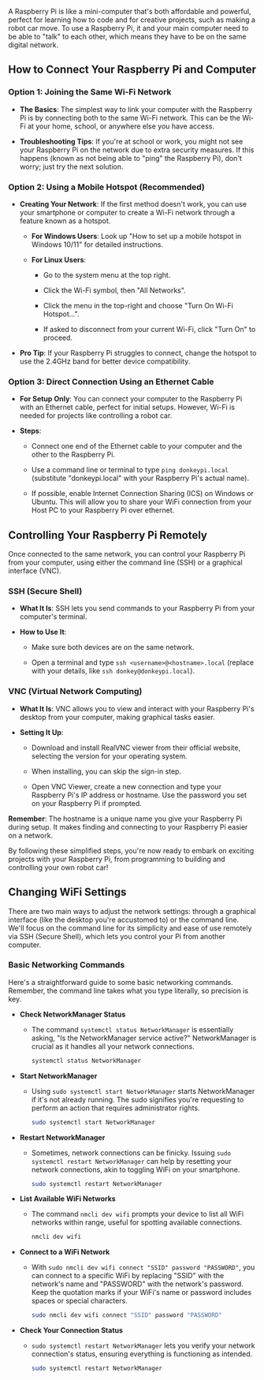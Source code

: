 A Raspberry Pi is like a mini-computer that's both affordable and
powerful, perfect for learning how to code and for creative projects,
such as making a robot car move. To use a Raspberry Pi, it and your main
computer need to be able to "talk" to each other, which means they have
to be on the same digital network.

## How to Connect Your Raspberry Pi and Computer

### Option 1: Joining the Same Wi-Fi Network

-   **The Basics**: The simplest way to link your computer with the
    Raspberry Pi is by connecting both to the same Wi-Fi network. This
    can be the Wi-Fi at your home, school, or anywhere else you have
    access.

-   **Troubleshooting Tips**: If you're at school or work, you might not
    see your Raspberry Pi on the network due to extra security measures.
    If this happens (known as not being able to "ping" the Raspberry
    Pi), don't worry; just try the next solution.

### Option 2: Using a Mobile Hotspot (Recommended)

-   **Creating Your Network**: If the first method doesn't work, you can
    use your smartphone or computer to create a Wi-Fi network through a
    feature known as a hotspot.

    -   **For Windows Users**: Look up "How to set up a mobile hotspot
        in Windows 10/11" for detailed instructions.

    -   **For Linux Users**:

        -   Go to the system menu at the top right.

        -   Click the Wi-Fi symbol, then "All Networks".

        -   Click the menu in the top-right and choose "Turn On Wi-Fi
            Hotspot…".

        -   If asked to disconnect from your current Wi-Fi, click "Turn
            On" to proceed.

-   **Pro Tip**: If your Raspberry Pi struggles to connect, change the
    hotspot to use the 2.4GHz band for better device compatibility.

### Option 3: Direct Connection Using an Ethernet Cable

-   **For Setup Only**: You can connect your computer to the Raspberry
    Pi with an Ethernet cable, perfect for initial setups. However,
    Wi-Fi is needed for projects like controlling a robot car.

-   **Steps**:

    -   Connect one end of the Ethernet cable to your computer and the
        other to the Raspberry Pi.

    -   Use a command line or terminal to type `ping donkeypi.local`
        (substitute "donkeypi.local" with your Raspberry Pi's actual
        name).

    -   If possible, enable Internet Connection Sharing (ICS) on Windows
        or Ubuntu. This will allow you to share your WiFi connection
        from your Host PC to your Raspberry Pi over ethernet.

## Controlling Your Raspberry Pi Remotely

Once connected to the same network, you can control your Raspberry Pi
from your computer, using either the command line (SSH) or a graphical
interface (VNC).

### SSH (Secure Shell)

-   **What It Is**: SSH lets you send commands to your Raspberry Pi from
    your computer's terminal.

-   **How to Use It**:

    -   Make sure both devices are on the same network.

    -   Open a terminal and type `ssh <username>@<hostname>.local`
        (replace with your details, like `ssh donkey@donkeypi.local`).

### VNC (Virtual Network Computing)

-   **What It Is**: VNC allows you to view and interact with your
    Raspberry Pi's desktop from your computer, making graphical tasks
    easier.

-   **Setting It Up**:

    -   Download and install RealVNC viewer from their official website,
        selecting the version for your operating system.

    -   When installing, you can skip the sign-in step.

    -   Open VNC Viewer, create a new connection and type your Raspberry
        Pi's IP address or hostname. Use the password you set on your
        Raspberry Pi if prompted.

**Remember**: The hostname is a unique name you give your Raspberry Pi
during setup. It makes finding and connecting to your Raspberry Pi
easier on a network.

By following these simplified steps, you're now ready to embark on
exciting projects with your Raspberry Pi, from programming to building
and controlling your own robot car!

## Changing WiFi Settings

There are two main ways to adjust the network settings: through a
graphical interface (like the desktop you're accustomed to) or the
command line. We'll focus on the command line for its simplicity and
ease of use remotely via SSH (Secure Shell), which lets you control your
Pi from another computer.

### Basic Networking Commands

Here's a straightforward guide to some basic networking commands.
Remember, the command line takes what you type literally, so precision
is key.

-   **Check NetworkManager Status**

    -   The command `systemctl status NetworkManager` is essentially
        asking, "Is the NetworkManager service active?" NetworkManager
        is crucial as it handles all your network connections.

        ```bash title="Check NetworkManager Status"
        systemctl status NetworkManager
        ```

-   **Start NetworkManager**

    -   Using `sudo systemctl start NetworkManager` starts NetworkManager
        if it's not already running. The sudo signifies you're
        requesting to perform an action that requires administrator
        rights.

        ```bash title="Start NetworkManager"
        sudo systemctl start NetworkManager
        ```

-   **Restart NetworkManager**

    -   Sometimes, network connections can be finicky. Issuing `sudo systemctl restart NetworkManager` can help by resetting your
        network connections, akin to toggling WiFi on your smartphone.

        ```bash title="Restart NetworkManager"
        sudo systemctl restart NetworkManager
        ```

-   **List Available WiFi Networks**

    -   The command `nmcli dev wifi` prompts your device to list all WiFi
        networks within range, useful for spotting available
        connections.

        ```bash title="List Available WiFi Networks"
        nmcli dev wifi
        ```

-   **Connect to a WiFi Network**

    -   With `sudo nmcli dev wifi connect "SSID" password "PASSWORD"`, you
        can connect to a specific WiFi by replacing "SSID" with the
        network's name and "PASSWORD" with the network's password. Keep
        the quotation marks if your WiFi's name or password includes
        spaces or special characters.

        ```bash title="Connect to a WiFi Network"
        sudo nmcli dev wifi connect "SSID" password "PASSWORD"
        ```

-   **Check Your Connection Status**

    -   `sudo systemctl restart NetworkManager` lets you verify your network connection's
        status, ensuring everything is functioning as intended.

        ```bash title="Check Your Connection Status"
        sudo systemctl restart NetworkManager
        ```
